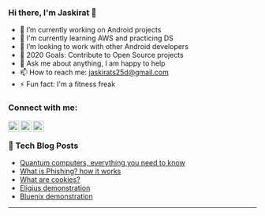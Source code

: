 ### Hi there, I'm Jaskirat 👋

- 🔭 I’m currently working on Android projects
- 🌱 I'm currently learning AWS and practicing DS
- 👯 I’m looking to work with other Android developers
- 🥅 2020 Goals: Contribute to Open Source projects
- 💬 Ask me about anything, I am happy to help
- 📫 How to reach me: jaskirats25d@gmail.com
- ⚡ Fun fact: I'm a fitness freak

### Connect with me:

[<img align="left" alt="Jaskirat | LinkedIn" width="22px" src="https://cdn.jsdelivr.net/npm/simple-icons@v3/icons/linkedin.svg" />][linkedin]
[<img align="left" alt="Jaskirat | Instagram" width="22px" src="https://cdn.jsdelivr.net/npm/simple-icons@v3/icons/instagram.svg" />][instagram]
[<img align="left" alt="codeSTACKr | Twitter" width="22px" src="https://cdn.jsdelivr.net/npm/simple-icons@v3/icons/twitter.svg" />][twitter]

<br />

### 📕 Tech Blog Posts

<!-- BLOG-POST-LIST:START -->
- [Quantum computers, everything you need to know](https://jaskirats25d.medium.com/quantum-computers-everything-you-need-to-know-1b527ce84d96)
- [What is Phishing? how it works](https://jaskirats25d.medium.com/what-is-phishing-how-it-works-6f41e497d0de)
- [What are cookies?](https://jaskirats25d.medium.com/what-are-cookies-how-to-disable-cookies-a043482bb0da)
- [Eligius demonstration](https://bit.ly/3mAB0z2)
- [Bluenix demonstration](https://www.linkedin.com/posts/jaskiratsingh2_androiddevelopment-bluenix-jaskiratsingh-activity-6732924695919833088-V9ka)
<!-- BLOG-POST-LIST:END -->

---

[instagram]: https://instagram.com/jaskirat_02
[linkedin]: https://www.linkedin.com/in/jaskirat-singh-8a80a0187
[twitter]: https://twitter.com/jaskira37638164
